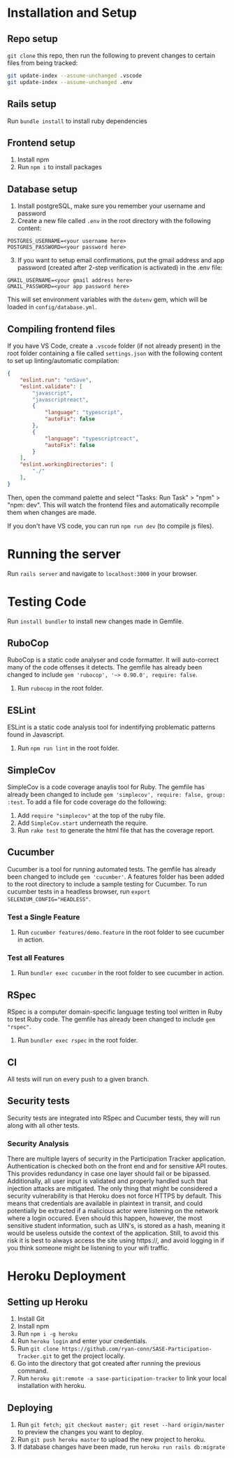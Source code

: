 # Installation and Setup

## Repo setup
`git clone` this repo, then run the following to prevent changes to certain files from being tracked:
```bash
git update-index --assume-unchanged .vscode
git update-index --assume-unchanged .env
```

## Rails setup
Run `bundle install` to install ruby dependencies

## Frontend setup
1. Install npm
2. Run `npm i` to install packages

## Database setup
1. Install postgreSQL, make sure you remember your username and password
2. Create a new file called `.env` in the root directory with the following content:
```
POSTGRES_USERNAME=<your username here>
POSTGRES_PASSWORD=<your password here>
```
3. If you want to setup email confirmations, put the gmail address and app password (created after 2-step verification is activated) in the .env file:
```
GMAIL_USERNAME=<your gmail address here>
GMAIL_PASSWORD=<your app password here>
```

This will set environment variables with the `dotenv` gem, which will be loaded in `config/database.yml`.

## Compiling frontend files
If you have VS Code, create a `.vscode` folder (if not already present) in the root folder containing a file called `settings.json` with the following content to set up linting/automatic compilation:
```json
{
    "eslint.run": "onSave",
    "eslint.validate": [
        "javascript",
        "javascriptreact",
        {
            "language": "typescript",
            "autoFix": false
        },
        {
            "language": "typescriptreact",
            "autoFix": false
        }
    ],
    "eslint.workingDirectories": [
        "./"
    ],
}
```
Then, open the command palette and select "Tasks: Run Task" > "npm" > "npm: dev". This will watch the frontend files and automatically recompile them when changes are made.

If you don't have VS code, you can run `npm run dev` (to compile js files).

# Running the server
Run `rails server` and navigate to `localhost:3000` in your browser.

# Testing Code
Run `install bundler` to install new changes made in Gemfile.

## RuboCop
RuboCop is a static code analyser and code formatter. It will auto-correct many of the code offenses it detects.
The gemfile has already been changed to include  `gem 'rubocop', '~> 0.90.0', require: false`.
1. Run `rubocop` in the root folder.

## ESLint
ESLint is a static code analysis tool for indentifying problematic patterns found in Javascript.
1. Run `npm run lint` in the root folder.

## SimpleCov
SimpleCov is a code coverage anaylis tool for Ruby.
The gemfile has already been changed to include `gem 'simplecov', require: false, group: :test`.
To add a file for code coverage do the following:
1. Add `require "simplecov"` at the top of the ruby file.
2. Add `SimpleCov.start` underneath the require.
3. Run `rake test` to generate the html file that has the coverage report.

## Cucumber
Cucumber is a tool for running automated tests.
The gemfile has already been changed to include `gem 'cucumber'`.
A features folder has been added to the root directory to include a sample testing for Cucumber.
To run cucumber tests in a headless browser, run `export SELENIUM_CONFIG="HEADLESS"`.
### Test a Single Feature
1. Run `cucumber features/demo.feature` in the root folder to see cucumber in action.
### Test all Features
1. Run `bundler exec cucumber` in the root folder to see cucumber in action.

## RSpec
RSpec is a computer domain-specific language testing tool written in Ruby to test Ruby code.
The gemfile has already been changed to include `gem "rspec"`.
1. Run `bundler exec rspec` in the root folder.

## CI
All tests will run on every push to a given branch.

## Security tests
Security tests are integrated into RSpec and Cucumber tests, they will run along with all other tests. 

### Security Analysis
There are multiple layers of security in the Participation Tracker application. Authentication is checked both on the front end and for sensitive API routes. This provides redundancy in case one layer should fail or be bipassed. Additionally, all user input is validated and properly handled such that injection attacks are mitigated. The only thing that might be considered a security vulnerability is that Heroku does not force HTTPS by default. This means that credentials are available in plaintext in transit, and could potentially be extracted if a malicious actor were listening on the network where a login occured. Even should this happen, however, the most sensitive student information, such as UIN's, is stored as a hash, meaning it would be useless outside the context of the application. Still, to avoid this risk it is best to always access the site using https://, and avoid logging in if you think someone might be listening to your wifi traffic.

# Heroku Deployment

## Setting up Heroku
1. Install Git
2. Install npm
3. Run `npm i -g heroku`
4. Run `heroku login` and enter your credentials.
5. Run `git clone https://github.com/ryan-conn/SASE-Participation-Tracker.git` to get the project locally.
6. Go into the directory that got created after running the previous command.
7. Run `heroku git:remote -a sase-participation-tracker` to link your local installation with heroku.

## Deploying
1. Run `git fetch; git checkout master; git reset --hard origin/master` to preview the changes you want to deploy.
2. Run `git push heroku master` to upload the new project to heroku.
3. If database changes have been made, run `heroku run rails db:migrate`
